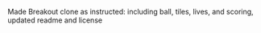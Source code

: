 Made Breakout clone as instructed: including ball, tiles, lives, and scoring, updated readme and license